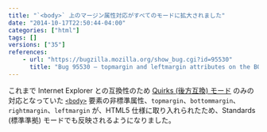 ```yaml
---
title: "`<body>` 上のマージン属性対応がすべてのモードに拡大されました"
date: "2014-10-17T22:50:44-04:00"
categories: ["html"]
tags: []
versions: ["35"]
references:
    - url: "https://bugzilla.mozilla.org/show_bug.cgi?id=95530"
      title: "Bug 95530 – topmargin and leftmargin attributes on the BODY element should be honored in all modes (not just Quirks mode)"
---
```

これまで Internet Explorer との互換性のため [Quirks (後方互換) モード](https://developer.mozilla.org/docs/Mozilla_Quirks_Mode_Behavior) のみの対応となっていた [`<body>`](https://developer.mozilla.org/docs/Web/HTML/Element/body) 要素の非標準属性、`topmargin`、`bottommargin`、`rightmargin`、`leftmargin` が、HTML5 仕様に取り入れられたため、Standards (標準準拠) モードでも反映されるようになりました。
